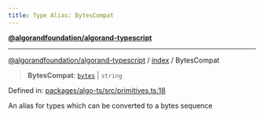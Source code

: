 ```yaml
---
title: Type Alias: BytesCompat
---
```


[**@algorandfoundation/algorand-typescript**](../../README)

***

[@algorandfoundation/algorand-typescript](../../README) / [index](../README) / BytesCompat



> **BytesCompat**: [`bytes`](bytes) \| `string`

Defined in: [packages/algo-ts/src/primitives.ts:18](https://github.com/algorandfoundation/puya-ts/blob/main/packages/algo-ts/src/primitives.ts#L18)

An alias for types which can be converted to a bytes sequence